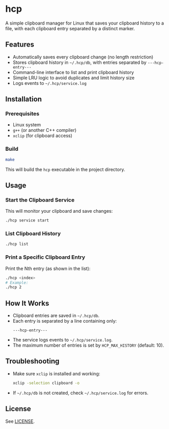 # hcp

A simple clipboard manager for Linux that saves your clipboard history to a file, with each clipboard entry separated by a distinct marker.

## Features
- Automatically saves every clipboard change (no length restriction)
- Stores clipboard history in `~/.hcp/db`, with entries separated by `---hcp-entry---`
- Command-line interface to list and print clipboard history
- Simple LRU logic to avoid duplicates and limit history size
- Logs events to `~/.hcp/service.log`

## Installation

### Prerequisites
- Linux system
- `g++` (or another C++ compiler)
- `xclip` (for clipboard access)

### Build
```sh
make
```
This will build the `hcp` executable in the project directory.

## Usage

### Start the Clipboard Service
This will monitor your clipboard and save changes:
```sh
./hcp service start
```

### List Clipboard History
```sh
./hcp list
```

### Print a Specific Clipboard Entry
Print the Nth entry (as shown in the list):
```sh
./hcp <index>
# Example:
./hcp 2
```

## How It Works
- Clipboard entries are saved in `~/.hcp/db`.
- Each entry is separated by a line containing only:
  ```
  ---hcp-entry---
  ```
- The service logs events to `~/.hcp/service.log`.
- The maximum number of entries is set by `HCP_MAX_HISTORY` (default: 10).

## Troubleshooting
- Make sure `xclip` is installed and working:
  ```sh
  xclip -selection clipboard -o
  ```
- If `~/.hcp/db` is not created, check `~/.hcp/service.log` for errors.

## License
See [LICENSE](LICENSE).